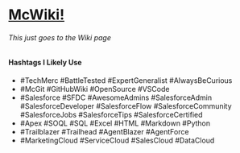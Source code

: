 # [McWiki!](https://github.com/MPMc-Git/McGitNotes/wiki/McGitNotes-wiki)
###### This just goes to the Wiki page

#### Hashtags I Likely Use
- #TechMerc #BattleTested #ExpertGeneralist #AlwaysBeCurious
- #McGit #GitHubWiki #OpenSource #VSCode
- #Salesforce #SFDC #AwesomeAdmins #SalesforceAdmin #SalesforceDeveloper #SalesforceFlow #SalesforceCommunity #SalesforceJobs #SalesforceTips #SalesforceCertified
- #Apex #SOQL #SQL #Excel #HTML #Markdown #Python
- #Trailblazer #Trailhead #AgentBlazer #AgentForce
- #MarketingCloud #ServiceCloud #SalesCloud #DataCloud

[//]: # ( A Markdown Comment. HIDDEN! )